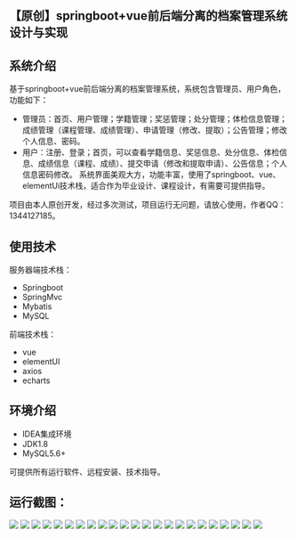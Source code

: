 ## 【原创】springboot+vue前后端分离的档案管理系统设计与实现

## 系统介绍

基于springboot+vue前后端分离的档案管理系统，系统包含管理员、用户角色，功能如下：
- 管理员：首页、用户管理；学籍管理；奖惩管理；处分管理；体检信息管理；成绩管理（课程管理、成绩管理）、申请管理（修改、提取）；公告管理；修改个人信息、密码。
- 用户：注册、登录；首页，可以查看学籍信息、奖惩信息、处分信息、体检信息、成绩信息（课程、成绩）、提交申请（修改和提取申请）、公告信息；个人信息密码修改。
系统界面美观大方，功能丰富，使用了springboot、vue、elementUi技术栈，适合作为毕业设计、课程设计，有需要可提供指导。

项目由本人原创开发，经过多次测试，项目运行无问题，请放心使用，作者QQ：1344127185。

## 使用技术

服务器端技术栈：

- Springboot
- SpringMvc
- Mybatis
- MySQL

前端技术栈：

- vue
- elementUI
- axios
- echarts

## 环境介绍

- IDEA集成环境
- JDK1.8
- MySQL5.6+

可提供所有运行软件、远程安装、技术指导。

## 运行截图：
![](https://github.com/itcoderyhl/archive-server/blob/main/images/1.png)
![](https://github.com/itcoderyhl/archive-server/blob/main/images/2.png)
![](https://github.com/itcoderyhl/archive-server/blob/main/images/3.png)
![](https://github.com/itcoderyhl/archive-server/blob/main/images/4.png)
![](https://github.com/itcoderyhl/archive-server/blob/main/images/5.png)
![](https://github.com/itcoderyhl/archive-server/blob/main/images/6.png)
![](https://github.com/itcoderyhl/archive-server/blob/main/images/7.png)
![](https://github.com/itcoderyhl/archive-server/blob/main/images/8.png)
![](https://github.com/itcoderyhl/archive-server/blob/main/images/9.png)
![](https://github.com/itcoderyhl/archive-server/blob/main/images/10.png)
![](https://github.com/itcoderyhl/archive-server/blob/main/images/11.png)
![](https://github.com/itcoderyhl/archive-server/blob/main/images/12.png)
![](https://github.com/itcoderyhl/archive-server/blob/main/images/13.png)
![](https://github.com/itcoderyhl/archive-server/blob/main/images/14.png)
![](https://github.com/itcoderyhl/archive-server/blob/main/images/15.png)
![](https://github.com/itcoderyhl/archive-server/blob/main/images/16.png)
![](https://github.com/itcoderyhl/archive-server/blob/main/images/17.png)
![](https://github.com/itcoderyhl/archive-server/blob/main/images/18.png)
![](https://github.com/itcoderyhl/archive-server/blob/main/images/19.png)
![](https://github.com/itcoderyhl/archive-server/blob/main/images/20.png)
![](https://github.com/itcoderyhl/archive-server/blob/main/images/21.png)
![](https://github.com/itcoderyhl/archive-server/blob/main/images/22.png)
![](https://github.com/itcoderyhl/archive-server/blob/main/images/23.png)
